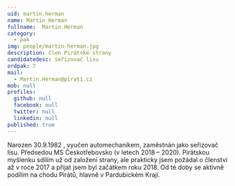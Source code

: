 ```yaml
---
uid: martin.herman
name: Martin Herman
fullname:  Martin Herman
category:
  - pak
img: people/martin-herman.jpg
description: člen Pirátské strany
candidatedesc: seřizovač lisu
ordpak: 7
mail:
  - Martin.Herman@pirati.cz
mob: null
profiles:
  github: null
  facebook: null
  twitter: null
  linkedin: null
published: true
---
```

Narozen 30.9.1982 , vyučen automechanikem, zaměstnán jako seřizovač lisu. Předsedou MS Českotřebovsko (v letech 2018 – 2020).
Pirátskou myšlenku sdílím už od založení strany, ale prakticky jsem požádal o členství až v roce 2017 a přijat jsem byl začátkem roku 2018. Od té doby se aktivně podílím na chodu Pirátů, hlavně v Pardubickém Kraji.
